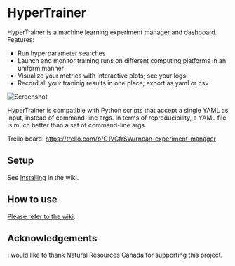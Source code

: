 # HyperTrainer

HyperTrainer is a machine learning experiment manager and dashboard. Features:

* Run hyperparameter searches
* Launch and monitor training runs on different computing platforms in an uniform
  manner
* Visualize your metrics with interactive plots; see your logs
* Record all your traninig results in one place; export as yaml or csv

![Screenshot](https://raw.githubusercontent.com/lemairecarl/hypertrainer/master/hypertrainer.png)

HyperTrainer is compatible with Python scripts that accept a single YAML as input,
instead of command-line args. In terms of reproducibility, a YAML file is much
better than a set of command-line args.

Trello board:
https://trello.com/b/C1VCfrSW/rncan-experiment-manager

## Setup

See [Installing](https://github.com/lemairecarl/hypertrainer/wiki/Installing) in the wiki.

## How to use

[Please refer to the wiki](https://github.com/lemairecarl/hypertrainer/wiki).

## Acknowledgements

I would like to thank Natural Resources Canada for supporting this project.